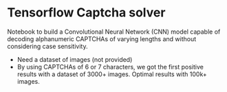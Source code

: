 # Tensorflow Captcha solver 
Notebook to build a Convolutional Neural Network (CNN) model capable of decoding alphanumeric CAPTCHAs of varying lengths and without considering case sensitivity.

* Need a dataset of images (not provided)
* By using CAPTCHAs of 6 or 7 characters, we got the first positive results with a dataset of 3000+ images. Optimal results with 100k+ images.
